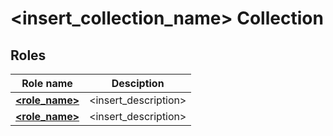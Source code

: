 # <insert_collection_name> Collection

## Roles
|Role name|Desciption|
|---|---|
|[**<role_name>**](roles/<role_name>/readme.md)|<insert_description>|
|[**<role_name>**](roles/<role_name>/readme.md)|<insert_description>|